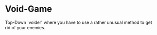 # Void-Game
 Top-Down 'voider' where you have to use a rather unusual method to get rid of your enemies.
